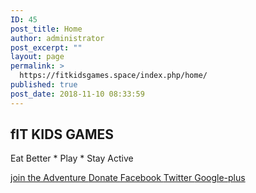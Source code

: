 ```yaml
---
ID: 45
post_title: Home
author: administrator
post_excerpt: ""
layout: page
permalink: >
  https://fitkidsgames.space/index.php/home/
published: true
post_date: 2018-11-10 08:33:59
---
```

<h2>fIT KIDS GAMES</h2>		
			<p>Eat Better * Play * Stay Active</p>		
			<a href="#https://fitkidsgames.space/index.php/about/?preview_id=49&amp;preview_nonce=596445d34a&amp;_thumbnail_id=-1&amp;preview=true" target="_blank" role="button">
						join the Adventure
					</a>
			<a href="#" role="button">
						Donate
					</a>
							<a href="" target="_blank">
					Facebook
				</a>
							<a href="" target="_blank">
					Twitter
				</a>
							<a href="" target="_blank">
					Google-plus
				</a>